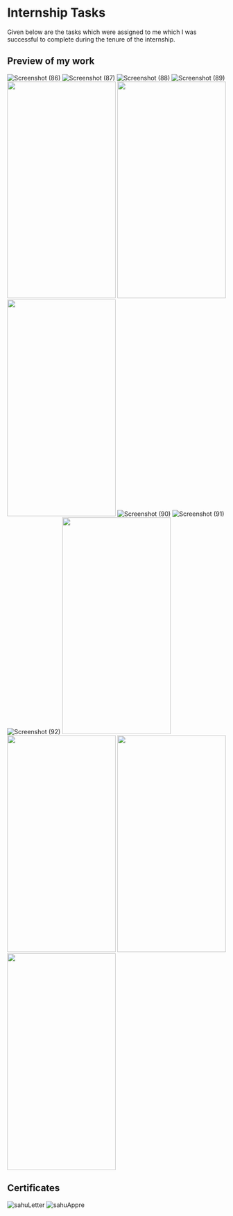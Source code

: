 # Internship Tasks

Given below are the tasks which were assigned to me which I was successful to complete during the tenure of the internship. 

## Preview of my work
![Screenshot (86)](https://user-images.githubusercontent.com/62014238/95851579-0b2e1600-0d70-11eb-8380-375fcf1c6f46.png)
![Screenshot (87)](https://user-images.githubusercontent.com/62014238/95857096-bd69db80-0d78-11eb-84d7-147007614407.png)
![Screenshot (88)](https://user-images.githubusercontent.com/62014238/95857295-0588fe00-0d79-11eb-81b7-d6c4a7397e70.png)
![Screenshot (89)](https://user-images.githubusercontent.com/62014238/95858278-7846a900-0d7a-11eb-93fa-11667388f02d.png)
<img src = "https://user-images.githubusercontent.com/62014238/95859110-ba241f00-0d7b-11eb-921f-bbeb03f3b596.jpg" width = "250px" height = "500px">
<img src = "https://user-images.githubusercontent.com/62014238/95860336-8c3fda00-0d7d-11eb-8982-2dee2c7f74cc.jpg" width = "250px" height = "500px">
<img src = "https://user-images.githubusercontent.com/62014238/95860596-e04abe80-0d7d-11eb-90db-1adec8467080.jpg" width = "250px" height = "500px">
![Screenshot (90)](https://user-images.githubusercontent.com/62014238/95860999-74b52100-0d7e-11eb-968b-2757ebf6f920.png)
![Screenshot (91)](https://user-images.githubusercontent.com/62014238/95861431-10469180-0d7f-11eb-8110-dc1ad49b3423.png)
![Screenshot (92)](https://user-images.githubusercontent.com/62014238/95861525-30765080-0d7f-11eb-8c61-564e69a1305f.png)
<img src = "https://user-images.githubusercontent.com/62014238/95861678-6ddade00-0d7f-11eb-8986-a3a32fb9a67a.jpg" width = "250px" height = "500px">
<img src = "https://user-images.githubusercontent.com/62014238/95862186-230d9600-0d80-11eb-96a9-0263772cc10a.jpg" width = "250px" height = "500px">
<img src = "https://user-images.githubusercontent.com/62014238/95863906-5d783280-0d82-11eb-97d3-a2d24f7bdd10.jpg" width = "250px" height = "500px">
<img src = "https://user-images.githubusercontent.com/62014238/95864092-931d1b80-0d82-11eb-990e-9b51eca7ab53.jpg" width = "250px" height ="500px">

## Certificates 
![sahuLetter](https://user-images.githubusercontent.com/62014238/95864776-80efad00-0d83-11eb-8a60-9792a211b39e.jpg)
![sahuAppre](https://user-images.githubusercontent.com/62014238/95864885-9c5ab800-0d83-11eb-85dc-e37fd7cdd590.jpg)


